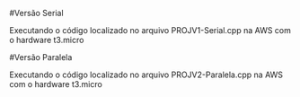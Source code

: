 #Versão Serial

Executando o código localizado no arquivo PROJV1-Serial.cpp na AWS com o hardware t3.micro


#Versão Paralela

Executando o código localizado no arquivo PROJV2-Paralela.cpp na AWS com o hardware t3.micro
